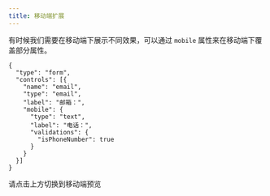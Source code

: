 ```yaml
---
title: 移动端扩展
---
```


有时候我们需要在移动端下展示不同效果，可以通过 `mobile` 属性来在移动端下覆盖部分属性。

```schema: scope="body"
{
  "type": "form",
  "controls": [{
    "name": "email",
    "type": "email",
    "label": "邮箱：",
    "mobile": {
      "type": "text",
      "label": "电话：",
      "validations": {
        "isPhoneNumber": true
      }
    }
  }]
}
```

请点击上方切换到移动端预览
